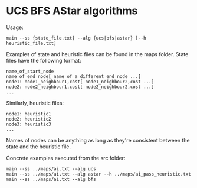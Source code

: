 # UCS BFS AStar algorithms

Usage:

	main --ss {state_file.txt} --alg {ucs|bfs|astar} [--h heuristic_file.txt]

Examples of state and heuristic files can be found in the maps folder.
State files have the following format:

	name_of_start_node
	name_of_end_node[ name_of_a_different_end_node ...]
	node1: node1_neighbour1,cost[ node1_neighbour2,cost ...]
	node2: node2_neighbour1,cost[ node2_neighbour2,cost ...]
	...

Similarly, heuristic files:

	node1: heuristic1
	node2: heuristic2
	node3: heuristic3
	...

Names of nodes can be anything as long as they're consistent between the state and the heuristic file.

Concrete examples executed from the src folder:

	main --ss ../maps/ai.txt --alg ucs
	main --ss ../maps/ai.txt --alg astar --h ../maps/ai_pass_heuristic.txt
	main --ss ../maps/ai.txt --alg bfs
